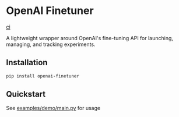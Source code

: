 # OpenAI Finetuner

[ci](https://github.com/dtch1997/openai-finetuner/actions/workflows/ci.yml/badge.svg?branch=main)

A lightweight wrapper around OpenAI's fine-tuning API for launching, managing, and tracking experiments.

## Installation

```bash
pip install openai-finetuner
```

## Quickstart

See [examples/demo/main.py](examples/demo/main.py) for usage
